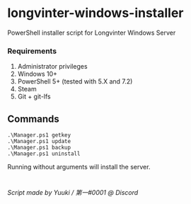 # longvinter-windows-installer
PowerShell installer script for Longvinter Windows Server

### Requirements
1. Administrator privileges
2. Windows 10+
3. PowerShell 5+ (tested with 5.X and 7.2)
4. Steam
5. Git + git-lfs

## Commands
```
.\Manager.ps1 getkey
.\Manager.ps1 update
.\Manager.ps1 backup
.\Manager.ps1 uninstall
```
Running without arguments will install the server.

#

*Script made by Yuuki / 第一#0001 @ Discord*